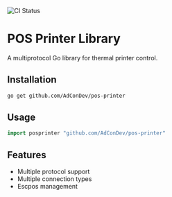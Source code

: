![CI Status](https://github.com/AdConDev/pos-daemon/actions/workflows/ci.yml/badge.svg)

# POS Printer Library

A multiprotocol Go library for thermal printer control.

## Installation

```bash
go get github.com/AdConDev/pos-printer
```

## Usage

```go
import posprinter "github.com/AdConDev/pos-printer"
```

## Features

- Multiple protocol support
- Multiple connection types
- Escpos management